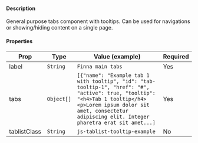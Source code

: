 #### Description

General purpose tabs component with tooltips. Can be used for navigations or showing/hiding content on a single page.

#### Properties

| Prop         | Type       | Value (example)                                                                                                                                                                                                                | Required |
| ------------ | ---------- | ------------------------------------------------------------------------------------------------------------------------------------------------------------------------------------------------------------------------------ | -------- |
| label        | `String`   | `Finna main tabs`                                                                                                                                                                                                              | Yes      |
| tabs         | `Object[]` | `[{"name": "Example tab 1 with tooltip", "id": "tab-tooltip-1", "href": "#", "active": true, "tooltip": "<h4>Tab 1 tooltip</h4><p>Lorem ipsum dolor sit amet, consectetur adipiscing elit. Integer pharetra erat sit amet...]` | Yes      |
| tablistClass | `String`   | `js-tablist-tooltip-example`                                                                                                                                                                                                   | No       |
